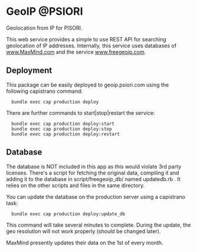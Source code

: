 GeoIP @PSIORI
=============

Geolocation from IP for PISORI.

This web service provides a simple to use REST API for searching geolocation of IP addresses.
Internally, this service uses databases of www.MaxMind.com and the service www.freegeoip.com.


Deployment
----------

This package can be easily deployed to geoip.psiori.com using the following capistrano
command:

```
  bundle exec cap production deploy
```

There are further commands to start|stop|restart the service:

```
  bundle exec cap production deploy:start
  bundle exec cap production deploy:stop
  bundle exec cap production deploy:restart
```
  
Database
--------

The database is NOT included in this app as this would violate 3rd party licenses. There's
a script for fetching the original data, compiling it and adding it to the database in
script/freegeoip_db/ named updatedb.rb . It relies on the other scripts and files in the 
same directory.

You can update the database on the production server using a capistrano task:

```
  bundle exec cap production deploy:update_db
```
  
This command will take several minutes to complete. During the update, the geo resolution
will not work properly (should be changed later).

MaxMind presently updates their data on the 1st of every month.